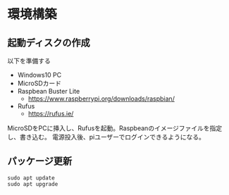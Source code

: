 # 環境構築

## 起動ディスクの作成

以下を準備する

* Windows10 PC
* MicroSDカード
* Raspbean Buster Lite
  * https://www.raspberrypi.org/downloads/raspbian/
* Rufus
  * https://rufus.ie/

MicroSDをPCに挿入し、Rufusを起動。Raspbeanのイメージファイルを指定し、書き込む。
電源投入後、piユーザーでログインできるようになる。

## パッケージ更新

```
sudo apt update
sudo apt upgrade
```
